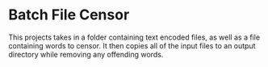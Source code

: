 # Batch File Censor
This projects takes in a folder containing text encoded files, as well as a file containing words to censor. It then copies all of the input files to an output directory while removing any offending words.
